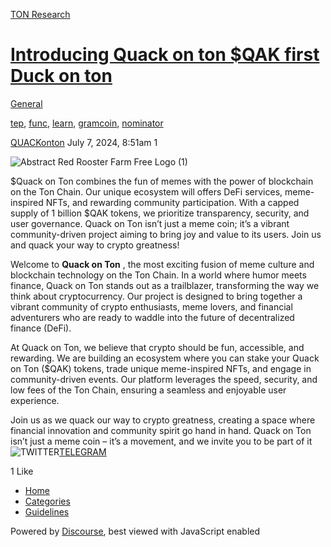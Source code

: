[TON Research](/)

# [Introducing Quack on ton $QAK first Duck on ton](/t/introducing-quack-on-ton-qak-first-duck-on-ton/27936)

[General](/c/general/4) 

[tep](https://tonresear.ch/tag/tep), [func](https://tonresear.ch/tag/func), [learn](https://tonresear.ch/tag/learn), [gramcoin](https://tonresear.ch/tag/gramcoin), [nominator](https://tonresear.ch/tag/nominator)

    

[QUACKonton](https://tonresear.ch/u/QUACKonton)   July 7, 2024, 8:51am  1

![Abstract Red Rooster Farm Free Logo (1)](https://tonresear.ch/uploads/default/original/2X/5/5283f96898264069cebe321728fabdd25233dd64.gif)

$Quack on Ton combines the fun of memes with the power of blockchain on the Ton Chain. Our unique ecosystem will offers DeFi services, meme-inspired NFTs, and rewarding community participation. With a capped supply of 1 billion $QAK tokens, we prioritize transparency, security, and user governance. Quack on Ton isn’t just a meme coin; it’s a vibrant community-driven project aiming to bring joy and value to its users. Join us and quack your way to crypto greatness!

Welcome to **Quack on Ton** , the most exciting fusion of meme culture and blockchain technology on the Ton Chain. In a world where humor meets finance, Quack on Ton stands out as a trailblazer, transforming the way we think about cryptocurrency. Our project is designed to bring together a vibrant community of crypto enthusiasts, meme lovers, and financial adventurers who are ready to waddle into the future of decentralized finance (DeFi).

At Quack on Ton, we believe that crypto should be fun, accessible, and rewarding. We are building an ecosystem where you can stake your Quack on Ton ($QAK) tokens, trade unique meme-inspired NFTs, and engage in community-driven events. Our platform leverages the speed, security, and low fees of the Ton Chain, ensuring a seamless and enjoyable user experience.

Join us as we quack our way to crypto greatness, creating a space where financial innovation and community spirit go hand in hand. Quack on Ton isn’t just a meme coin – it’s a movement, and we invite you to be part of it![TWITTER](https://x.com/QUACKONTON)[TELEGRAM](https://t.me/QUAUCKONTON)

  1 Like

*   [Home](/)
*   [Categories](/categories)
*   [Guidelines](/guidelines)

Powered by [Discourse](https://www.discourse.org), best viewed with JavaScript enabled